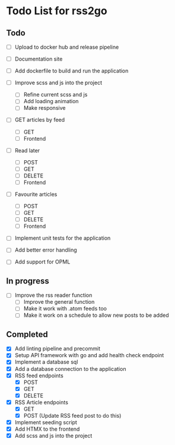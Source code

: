 # Todo List for rss2go

## Todo

* [ ] Upload to docker hub and release pipeline

* [ ] Documentation site

* [ ] Add dockerfile to build and run the application

* [ ] Improve scss and js into the project
  - [ ] Refine current scss and js
  - [ ] Add loading animation
  - [ ] Make responsive

* [ ] GET articles by feed
  - [ ] GET
  - [ ] Frontend

* [ ] Read later
  - [ ] POST
  - [ ] GET
  - [ ] DELETE
  - [ ] Frontend

* [ ] Favourite articles
  - [ ] POST
  - [ ] GET
  - [ ] DELETE
  - [ ] Frontend

* [ ] Implement unit tests for the application

* [ ] Add better error handling

* [ ] Add support for OPML

## In progress

* [ ] Improve the rss reader function
  - [ ] Improve the general function
  - [ ] Make it work with .atom feeds too
  - [ ] Make it work on a schedule to allow new posts to be added

## Completed

* [X] Add linting pipeline and precommit
* [X] Setup API framework with go and add health check endpoint
* [X] Implement a database sql
* [X] Add a database connection to the application
* [X] RSS feed endpoints
  - [X] POST
  - [X] GET
  - [X] DELETE
* [X] RSS Article endpoints
  - [X] GET
  - [X] POST (Update RSS feed post to do this)
* [X] Implement seeding script
* [X] Add HTMX to the frontend
* [X] Add scss and js into the project
